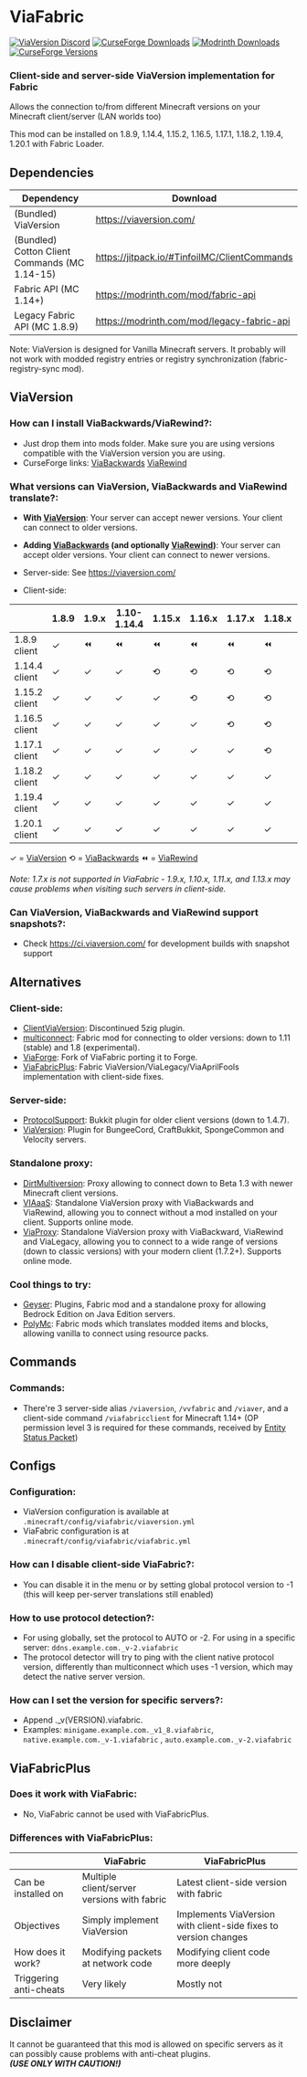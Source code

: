 # ViaFabric

[![ViaVersion Discord](https://img.shields.io/badge/chat-on%20discord-blue.svg)](https://viaversion.com/discord)
[![CurseForge Downloads](http://cf.way2muchnoise.eu/full_viafabric_downloads.svg)](https://viaversion.com/fabric)
[![Modrinth Downloads](https://img.shields.io/modrinth/dt/ViaFabric?label=Modrinth&logo=Modrinth&style=flat-square)](https://modrinth.com/mod/ViaFabric)
[![CurseForge Versions](http://cf.way2muchnoise.eu/versions/viafabric.svg)](https://viaversion.com/fabric)
<!-- ^ GitHub seems to not like this https -->

### Client-side and server-side ViaVersion implementation for Fabric

Allows the connection to/from different Minecraft versions on your Minecraft client/server (LAN worlds too)

This mod can be installed on 1.8.9, 1.14.4, 1.15.2, 1.16.5, 1.17.1, 1.18.2, 1.19.4, 1.20.1 with Fabric Loader.

## Dependencies

| Dependency                                    | Download                                                       |
|-----------------------------------------------|----------------------------------------------------------------|
| (Bundled) ViaVersion                          | https://viaversion.com/                                        |
| (Bundled) Cotton Client Commands (MC 1.14-15) | https://jitpack.io/#TinfoilMC/ClientCommands                   |
| Fabric API (MC 1.14+)                         | https://modrinth.com/mod/fabric-api                            |
| Legacy Fabric API (MC 1.8.9)                  | https://modrinth.com/mod/legacy-fabric-api                     |

Note: ViaVersion is designed for Vanilla Minecraft servers. It probably will not work with modded registry entries or
registry synchronization (fabric-registry-sync mod).

## ViaVersion

### How can I install ViaBackwards/ViaRewind?:

- Just drop them into mods folder. Make sure you are using versions compatible with the ViaVersion version you are
  using.
- CurseForge links:
  [ViaBackwards](https://www.curseforge.com/minecraft/mc-mods/viabackwards)
  [ViaRewind](https://www.curseforge.com/minecraft/mc-mods/viarewind)

### What versions can ViaVersion, ViaBackwards and ViaRewind translate?:

- **With [ViaVersion](https://viaversion.com)**:
  Your server can accept newer versions. Your client can connect to older versions.

- **Adding [ViaBackwards](https://viaversion.com/backwards) (and
  optionally [ViaRewind](https://viaversion.com/rewind))**:
  Your server can accept older versions. Your client can connect to newer versions.

- Server-side: See https://viaversion.com/

- Client-side:

|               | 1.8.9 | 1.9.x | 1.10-1.14.4 | 1.15.x | 1.16.x | 1.17.x | 1.18.x | 1.19.x | 1.20.x |
|---------------|-------|-------|-------------|--------|--------|--------|--------|--------|--------|
| 1.8.9 client  | ✓     | ⏪     | ⏪           | ⏪      | ⏪      | ⏪      | ⏪      | ⏪ | ⏪ |
| 1.14.4 client | ✓     | ✓     | ✓           | ⟲      | ⟲      | ⟲      | ⟲      | ⟲ | ⟲ |
| 1.15.2 client | ✓     | ✓     | ✓           | ✓      | ⟲      | ⟲      | ⟲      | ⟲ | ⟲ |
| 1.16.5 client | ✓     | ✓     | ✓           | ✓      | ✓      | ⟲      | ⟲      | ⟲ | ⟲ |
| 1.17.1 client | ✓     | ✓     | ✓           | ✓      | ✓      | ✓      | ⟲      | ⟲ | ⟲ |
| 1.18.2 client | ✓     | ✓     | ✓           | ✓      | ✓      | ✓      | ✓      | ⟲ | ⟲ |
| 1.19.4 client | ✓     | ✓     | ✓           | ✓      | ✓      | ✓      | ✓      | ✓ | ⟲ |
| 1.20.1 client | ✓     | ✓     | ✓           | ✓      | ✓      | ✓      | ✓      | ✓ | ✓ |

✓ = [ViaVersion](https://viaversion.com) ⟲ = [ViaBackwards](https://viaversion.com/backwards) ⏪
= [ViaRewind](https://viaversion.com/rewind)

*Note: 1.7.x is not supported in ViaFabric - 1.9.x, 1.10.x, 1.11.x, and 1.13.x may cause problems when visiting such servers in client-side.*

### Can ViaVersion, ViaBackwards and ViaRewind support snapshots?:

- Check https://ci.viaversion.com/ for development builds with snapshot support

## Alternatives

### Client-side:

- [ClientViaVersion](https://github.com/Gerrygames/ClientViaVersion): Discontinued 5zig plugin.
- [multiconnect](https://www.curseforge.com/minecraft/mc-mods/multiconnect): Fabric mod for connecting to older
  versions: down to 1.11 (stable) and 1.8 (experimental).
- [ViaForge](https://www.modrinth.com/mod/viaforge): Fork of ViaFabric porting it to Forge.
- [ViaFabricPlus](https://www.modrinth.com/mod/viafabricplus): Fabric ViaVersion/ViaLegacy/ViaAprilFools implementation with client-side fixes.  

### Server-side:

- [ProtocolSupport](https://protocol.support/): Bukkit plugin for older client versions (down to 1.4.7).
- [ViaVersion](https://viaversion.com): Plugin for BungeeCord, CraftBukkit, SpongeCommon and Velocity servers.

### Standalone proxy:

- [DirtMultiversion](https://github.com/DirtPowered/DirtMultiversion): Proxy allowing to connect down to Beta 1.3 with
  newer Minecraft client versions.
- [VIAaaS](https://github.com/ViaVersion/VIAaaS): Standalone ViaVersion proxy with ViaBackwards and ViaRewind, allowing
  you to connect without a mod installed on your client. Supports online mode.
- [ViaProxy](https://github.com/RaphiMC/ViaProxy): Standalone ViaVersion proxy with ViaBackward, ViaRewind and ViaLegacy,
  allowing you to connect to a wide range of versions (down to classic versions) with your modern client (1.7.2+). Supports online mode.

### Cool things to try:

- [Geyser](https://geysermc.org/): Plugins, Fabric mod and a standalone proxy for allowing Bedrock Edition on Java
  Edition servers.
- [PolyMc](https://github.com/TheEpicBlock/PolyMc): Fabric mods which translates modded items and blocks, allowing
  vanilla to connect using resource packs.

## Commands

### Commands:

- There're 3 server-side alias ``/viaversion``, ``/vvfabric`` and ``/viaver``, and a client-side command
  ``/viafabricclient`` for Minecraft 1.14+ (OP permission level 3 is required for these commands, received
  by [Entity Status Packet](https://wiki.vg/Entity_statuses#Player))

## Configs

### Configuration:

- ViaVersion configuration is available at ``.minecraft/config/viafabric/viaversion.yml``
- ViaFabric configuration is at ``.minecraft/config/viafabric/viafabric.yml``

### How can I disable client-side ViaFabric?:

- You can disable it in the menu or by setting global protocol version to -1 (this will keep per-server translations
  still enabled)

### How to use protocol detection?:

- For using globally, set the protocol to AUTO or -2. For using in a specific
  server: ``ddns.example.com._v-2.viafabric``
- The protocol detector will try to ping with the client native protocol version, differently than multiconnect which
  uses -1 version, which may detect the native server version.

### How can I set the version for specific servers?:

- Append ._v(VERSION).viafabric.
- Examples: ``minigame.example.com._v1_8.viafabric``, ``native.example.com._v-1.viafabric``
  , ``auto.example.com._v-2.viafabric``

## ViaFabricPlus

### Does it work with ViaFabric:

- No, ViaFabric cannot be used with ViaFabricPlus.

### Differences with ViaFabricPlus:

|                                  | ViaFabric                                       | ViaFabricPlus                                                   |
|----------------------------------|-------------------------------------------------|-----------------------------------------------------------------|
| Can be installed on              | Multiple client/server versions with fabric     | Latest client-side version with fabric                          |
| Objectives                       | Simply implement ViaVersion                     | Implements ViaVersion with client-side fixes to version changes |
| How does it work?                | Modifying packets at network code               | Modifying client code more deeply                               |
| Triggering anti-cheats           | Very likely                                     | Mostly not                                                      |

## Disclaimer

It cannot be guaranteed that this mod is allowed on specific servers as it can possibly cause problems with anti-cheat plugins.\
***(USE ONLY WITH CAUTION!)***

